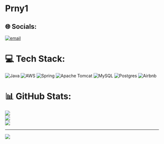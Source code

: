 # Prny1

## 🌐 Socials:
[![email](https://img.shields.io/badge/Email-D14836?logo=gmail&logoColor=white)](mailto:pranayprasad75@gmail.com) 

# 💻 Tech Stack:
![Java](https://img.shields.io/badge/java-%23ED8B00.svg?style=for-the-badge&logo=openjdk&logoColor=white) ![AWS](https://img.shields.io/badge/AWS-%23FF9900.svg?style=for-the-badge&logo=amazon-aws&logoColor=white) ![Spring](https://img.shields.io/badge/spring-%236DB33F.svg?style=for-the-badge&logo=spring&logoColor=white) ![Apache Tomcat](https://img.shields.io/badge/apache%20tomcat-%23F8DC75.svg?style=for-the-badge&logo=apache-tomcat&logoColor=black) ![MySQL](https://img.shields.io/badge/mysql-4479A1.svg?style=for-the-badge&logo=mysql&logoColor=white) ![Postgres](https://img.shields.io/badge/postgres-%23316192.svg?style=for-the-badge&logo=postgresql&logoColor=white) ![Airbnb](https://img.shields.io/badge/Airbnb-%23ff5a5f.svg?style=for-the-badge&logo=Airbnb&logoColor=white)
# 📊 GitHub Stats:
![](https://github-readme-stats.vercel.app/api?username=Prny1&theme=merko&hide_border=false&include_all_commits=false&count_private=false)<br/>
![](https://nirzak-streak-stats.vercel.app/?user=Prny1&theme=merko&hide_border=false)<br/>
![](https://github-readme-stats.vercel.app/api/top-langs/?username=Prny1&theme=merko&hide_border=false&include_all_commits=false&count_private=false&layout=compact)

---
[![](https://visitcount.itsvg.in/api?id=Prny1&icon=0&color=0)](https://visitcount.itsvg.in)

<!-- Proudly created with GPRM ( https://gprm.itsvg.in ) -->
